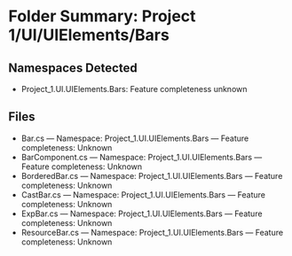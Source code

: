 # Folder Summary: Project 1/UI/UIElements/Bars

## Namespaces Detected
- Project_1.UI.UIElements.Bars: Feature completeness unknown

## Files
- Bar.cs — Namespace: Project_1.UI.UIElements.Bars — Feature completeness: Unknown
- BarComponent.cs — Namespace: Project_1.UI.UIElements.Bars — Feature completeness: Unknown
- BorderedBar.cs — Namespace: Project_1.UI.UIElements.Bars — Feature completeness: Unknown
- CastBar.cs — Namespace: Project_1.UI.UIElements.Bars — Feature completeness: Unknown
- ExpBar.cs — Namespace: Project_1.UI.UIElements.Bars — Feature completeness: Unknown
- ResourceBar.cs — Namespace: Project_1.UI.UIElements.Bars — Feature completeness: Unknown

